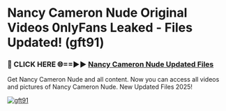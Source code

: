 # Nancy Cameron Nude Original Videos 0nlyFans Leaked - Files Updated! (gft91)

<h3>🔴 CLICK HERE 🌐==►► <a href="https://tinyurl.com/5h6xmrr3" rel="nofollow">Nancy Cameron Nude Updated Files</a></h3>

Get Nancy Cameron Nude and all content. Now you can access all videos and pictures of Nancy Cameron Nude. New Updated Files 2025!

[![gft91](https://i.imgur.com/KVD873Z.gif)](https://tinyurl.com/5h6xmrr3)

